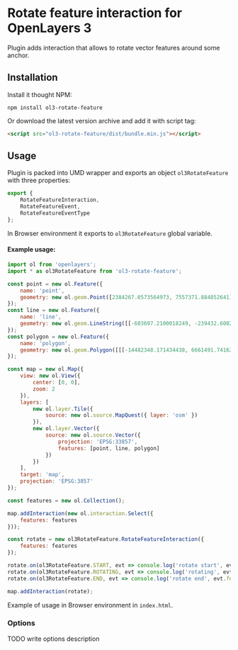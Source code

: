 # Rotate feature interaction for OpenLayers 3
Plugin adds interaction that allows to rotate vector features around some anchor.

## Installation
Install it thought NPM:
```shell
npm install ol3-rotate-feature
```
Or download the latest version archive and add it with script tag:
```html
<script src="ol3-rotate-feature/dist/bundle.min.js"></script>
```
## Usage
Plugin is packed into UMD wrapper and exports an object `ol3RotateFeature` with three properties:
```js
export {
    RotateFeatureInteraction,
    RotateFeatureEvent,
    RotateFeatureEventType
};
```
In Browser environment it exports to `ol3RotateFeature` global variable. 

#### Example usage:
```js
import ol from 'openlayers';
import * as ol3RotateFeature from 'ol3-rotate-feature';

const point = new ol.Feature({
    name: 'point',
    geometry: new ol.geom.Point([2384267.0573564973, 7557371.884852641])
});
const line = new ol.Feature({
    name: 'line',
    geometry: new ol.geom.LineString([[-603697.2100018249, -239432.60826165066], [4190433.20404443, 2930563.8287811787]])
});
const polygon = new ol.Feature({
    name: 'polygon',
    geometry: new ol.geom.Polygon([[[-14482348.171434438, 6661491.741627443], [-9541458.663080638, 6221214.458704827], [-11473786.738129886, 3300708.4819848104], [-14482348.171434438, 6661491.741627443]]])
});

const map = new ol.Map({
    view: new ol.View({
        center: [0, 0],
        zoom: 2
    }),
    layers: [
        new ol.layer.Tile({
            source: new ol.source.MapQuest({ layer: 'osm' })
        }),
        new ol.layer.Vector({
            source: new ol.source.Vector({
                projection: 'EPSG:33857',
                features: [point, line, polygon]
            })
        })
    ],
    target: 'map',
    projection: 'EPSG:3857'
});

const features = new ol.Collection();

map.addInteraction(new ol.interaction.Select({
    features: features
}));

const rotate = new ol3RotateFeature.RotateFeatureInteraction({
    features: features
});

rotate.on(ol3RotateFeature.START, evt => console.log('rotate start', evt.features));
rotate.on(ol3RotateFeature.ROTATING, evt => console.log('rotating', evt.features));
rotate.on(ol3RotateFeature.END, evt => console.log('rotate end', evt.features));

map.addInteraction(rotate);
```
Example of usage in Browser environment in `index.html`.
### Options
TODO write options description
